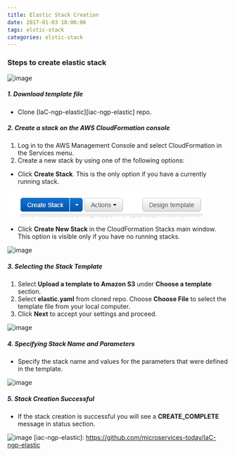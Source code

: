 ```yaml
---
title: Elastic Stack Creation
date: 2017-01-03 18:06:06
tags: elstic-stack
categories: elstic-stack
---
```


### Steps to create elastic stack
![image](http://blog.microservices.today/images/elastic-stack/elastic-stack.png)
##### 1. Download template file
- Clone [IaC-ngp-elastic][iac-ngp-elastic] repo.

##### 2. Create a stack on the AWS CloudFormation console
1. Log in to the AWS Management Console and select CloudFormation in the Services menu.
2. Create a new stack by using one of the following options:
 - Click **Create Stack**. This is the only option if you have a currently running stack.

![image](../../images/elastic-stack/console-create-stack-button.png)
 - Click **Create New Stack** in the CloudFormation Stacks main window. This option is visible only if you have no running stacks.

![image](http://blog.microservices.today/images/elastic-stack/console-create-stack-button1.png)

##### 3. Selecting the Stack Template
1. Select **Upload a template to Amazon S3** under **Choose a template** section.
2. Select **elastic.yaml** from cloned repo. Choose **Choose File** to select the template file from your local computer.
3. Click **Next** to accept your settings and proceed.

![image](http://blog.microservices.today/images/elastic-stack/select-template.png)

##### 4. Specifying Stack Name and Parameters
- Specify the stack name and values for the parameters that were defined in the template.

![image](http://blog.microservices.today/images/elastic-stack/parameters.png)

##### 5. Stack Creation Successful
- If the stack creation is successful you will see a **CREATE_COMPLETE** message in status section.

![image](http://blog.microservices.today/images/elastic-stack/creation-completed.png)
[iac-ngp-elastic]: <https://github.com/microservices-today/IaC-ngp-elastic>